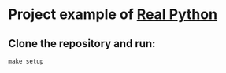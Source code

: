 # Project example of [Real Python](https://realpython.com/test-driven-development-of-a-django-restful-api/)

## Clone the repository and run:

    make setup
